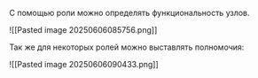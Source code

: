 
С помощью роли можно определять функциональность узлов.

![[Pasted image 20250606085756.png]]

Так же для некоторых ролей можно выставлять полномочия:

![[Pasted image 20250606090433.png]]

